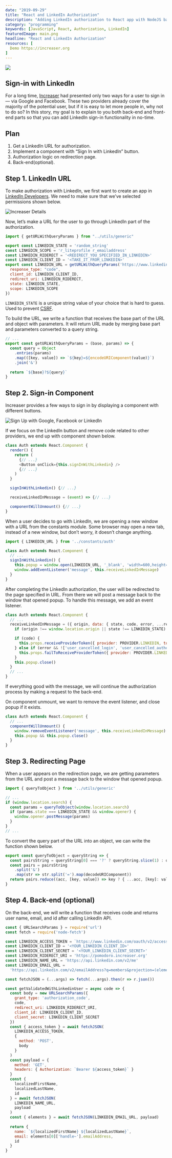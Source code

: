 ```yaml
---
date: "2019-09-29"
title: "React and LinkedIn Authorization"
description: "Adding LinkedIn authorization to React app with NodeJS backsend"
category: "programming"
keywords: [JavaScript, React, Authorization, LinkedIn]
featuredImage: main.png
headline: "React and LinkedIn Authorization"
resources: [
  Demo https://increaser.org
]
---
```


![](/main.png)

## Sign-in with LinkedIn

For a long time, [Increaser](https://increaser.org) had presented only two ways for a user to sign in — via Google and Facebook. These two providers already cover the majority of the potential user, but if it is easy to let more people in, why not to do so? In this story, my goal is to explain to you both back-end and front-end parts so that you can add LinkedIn sign-in functionality in no-time.

## Plan

1. Get a LinkedIn URL for authorization.
2. Implement a component with “Sign In with LinkedIn” button.
3. Authorization logic on redirection page.
4. Back-end(optional).

## Step 1. LinkedIn URL

To make authorization with LinkedIn, we first want to create an app in [LinkedIn Developers](https://www.linkedin.com/developers/). We need to make sure that we’ve selected permissions shown below.

![Increaser Details](/url.png)

Now, let’s make a URL for the user to go through LinkedIn part of the authorization.

```js:title=auth.js
import { getURLWithQueryParams } from "../utils/generic"

export const LINKEDIN_STATE = 'random_string'
const LINKEDIN_SCOPE = 'r_liteprofile r_emailaddress'
const LINKEDIN_RIDERECT = '<REDIRECT_YOU_SPECIFIED_IN_LINKEDIN>'
const LINKEDIN_CLIENT_ID = '<TAKE_IT_FROM_LINKEDIN>'
export const LINKEDIN_URL = getURLWithQueryParams('https://www.linkedin.com/oauth/v2/authorization', {
  response_type: "code",
  client_id: LINKEDIN_CLIENT_ID,
  redirect_uri: LINKEDIN_RIDERECT,
  state: LINKEDIN_STATE,
  scope: LINKEDIN_SCOPE
})
```

`LINKEDIN_STATE` is a unique string value of your choice that is hard to guess. Used to prevent [CSRF](http://en.wikipedia.org/wiki/Cross-site_request_forgery).

To build the URL, we write a function that receives the base part of the URL and object with parameters. It will return URL made by merging base part and parameters converted to a query string.

```js:title=src/utils/generic.js
// ...
export const getURLWithQueryParams = (base, params) => {
  const query = Object
    .entries(params)
    .map(([key, value]) => `${key}=${encodeURIComponent(value)}`)
    .join('&')
    
  return `${base}?${query}`
}
```

## Step 2. Sign-in Component

Increaser provides a few ways to sign in by displaying a component with different buttons.

![Sign Up with Google, Facebook or LinkedIn](/signup.png)

If we focus on the LinkedIn button and remove code related to other providers, we end up with component shown below.

```js:title=src/components/auth.js
class Auth extends React.Component {
  render() {
    return (
      {// ...}
      <Button onClick={this.signInWithLinkedin} />
      {// ...}
    )
  }

  signInWithLinkedin() {// ...}

  receiveLinkedInMessage = (event) => {// ...}

  componentWillUnmount() {// ...}
}
```

When a user decides to go with LinkedIn, we are opening a new window with a URL from the constants module. Some browser may open a new tab, instead of a new window, but don’t worry, it doesn’t change anything.

```js:title=src/components/auth.js
import { LINKEDIN_URL } from '../constants/auth'

class Auth extends React.Component {
  // ...
  signInWithLinkedin() {
    this.popup = window.open(LINKEDIN_URL, '_blank', 'width=600,height=600')
    window.addEventListener('message', this.receiveLinkedInMessage)
  }
}
```

After completing the LinkedIn authorization, the user will be redirected to the page specified in URL. From there we will post a message back to the window that opened popup. To handle this message, we add an event listener.

```js:title=src/components/auth.js
class Auth extends React.Component {
  // ...
  receiveLinkedInMessage = ({ origin, data: { state, code, error, ...rest} }) => {
    if (origin !== window.location.origin || state !== LINKEDIN_STATE) return

    if (code) {
      this.props.receiveProviderToken({ provider: PROVIDER.LINKEDIN, token: code })
    } else if (error && !['user_cancelled_login', 'user_cancelled_authorize'].includes(error)) {
      this.props.failToReceiveProviderToken({ provider: PROVIDER.LINKEDIN, error: { error, ...rest} })
    }
    this.popup.close()
  }
  // ...
}
```

If everything good with the message, we will continue the authorization process by making a request to the back-end.

On component unmount, we want to remove the event listener, and close popup if it exists.

```js:title=src/components/auth.js
class Auth extends React.Component {
  // ...
  componentWillUnmount() {
    window.removeEventListener('message', this.receiveLinkedInMessage)
    this.popup && this.popup.close()
  }
}
```

## Step 3. Redirecting Page

When a user appears on the redirection page, we are getting parameters from the URL and post a message back to the window that opened popup.

```js:title=src/components/layout.js
import { queryToObject } from '../utils/generic'

// ...
if (window.location.search) {
  const params = queryToObject(window.location.search)
  if (params.state === LINKEDIN_STATE && window.opener) {
    window.opener.postMessage(params)
  }
}
// ...
```

To convert the query part of the URL into an object, we can write the function shown below.

```js:title=src/utils/generic.js
export const queryToObject = queryString => {
  const pairsString = queryString[0] === '?' ? queryString.slice(1) : queryString
  const pairs = pairsString
    .split('&')
    .map(str => str.split('=').map(decodeURIComponent))
  return pairs.reduce((acc, [key, value]) => key ? { ...acc, [key]: value } : acc, {})
}
```

## Step 4. Back-end (optional)

On the back-end, we will write a function that receives code and returns user name, email, and id after calling LinkedIn API.

```js:title=auth.js
const { URLSearchParams } = require('url')
const fetch = require('node-fetch')

const LINKEDIN_ACCESS_TOKEN = `https://www.linkedin.com/oauth/v2/accessToken`
const LINKEDIN_CLIENT_ID = '<YOUR_LINKEDIN_CLIENT_ID>'
const LINKEDIN_CLIENT_SECRET = '<YOUR_LINKEDIN_CLIENT_SECRET>'
const LINKEDIN_RIDERECT_URI = 'https://pomodoro.increaser.org'
const LINKEDIN_NAME_URL = 'https://api.linkedin.com/v2/me'
const LINKEDIN_EMAIL_URL =
  'https://api.linkedin.com/v2/emailAddress?q=members&projection=(elements*(handle~))'

const fetchJSON = (...args) => fetch(...args).then(r => r.json())

const getValidatedWithLinkedinUser = async code => {
  const body = new URLSearchParams({
    grant_type: 'authorization_code',
    code,
    redirect_uri: LINKEDIN_RIDERECT_URI,
    client_id: LINKEDIN_CLIENT_ID,
    client_secret: LINKEDIN_CLIENT_SECRET
  })
  const { access_token } = await fetchJSON(
    LINKEDIN_ACCESS_TOKEN,
    {
      method: 'POST',
      body
    }
  )
  const payload = {
    method: 'GET',
    headers: { Authorization: `Bearer ${access_token}` }
  }
  const {
    localizedFirstName,
    localizedLastName,
    id
  } = await fetchJSON(
    LINKEDIN_NAME_URL,
    payload
  )
  const { elements } = await fetchJSON(LINKEDIN_EMAIL_URL, payload)
  
  return {
    name: `${localizedFirstName} ${localizedLastName}`,
    email: elements[0]['handle~'].emailAddress,
    id
  }
}
```